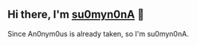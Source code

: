 ## Hi there, I'm [su0myn0nA](https://github.com/su0myn0nA/su0myn0nA) 👋

Since An0nym0us is already taken, so I'm su0myn0nA.

<!--
**su0myn0nA/su0myn0nA** is a ✨ _special_ ✨ repository because its `README.md` (this file) appears on your GitHub profile.

Here are some ideas to get you started:

- 🔭 I’m currently working on ...
- 🌱 I’m currently learning ...
- 👯 I’m looking to collaborate on ...
- 🤔 I’m looking for help with ...
- 💬 Ask me about ...
- 📫 How to reach me: ...
- 😄 Pronouns: ...
- ⚡ Fun fact: ...
-->
